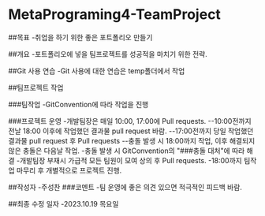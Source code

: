 # MetaPrograming4-TeamProject

##목표
-취업을 하기 위한 좋은 포트폴리오 만들기

##개요
-포트폴리오에 넣을 팀프로젝트를 성공적을 마치기 위한 전략.

##Git 사용 연습
-Git 사용에 대한 연습은 temp폴더에서 작업 

##팀프로젝트 작업

###팀작업
-GitConvention에 따라 작업을 진행

###프로젝트 운영
-개발팀장은 매일 10:00, 17:00에 Pull requests.
--10:00전까지 전날 18:00 이후에 작업했던 결과물 pull request 바람.
--17:00전까지 당일 작업했던 결과물 pull request 후 Pull requests
--충돌 발생 시 18:00까지 작업, 이후 해결되지 않은 충돌은 다음날 작업.
-충돌 발생 시 GitConvention의 "###충돌 대처"에 따라 해결
-개발팀장 부재시 가급적 모든 팀원이 모여 상의 후 Pull requests.
-18:00까지 팀작업 마무리 후 개별적으로 프로젝트 진행. 

##작성자
-주성찬
###코멘트
-팀 운영에 좋은 의견 있으면 적극적인 피드백 바람.

##최종 수정 일자
-2023.10.19 목요일
